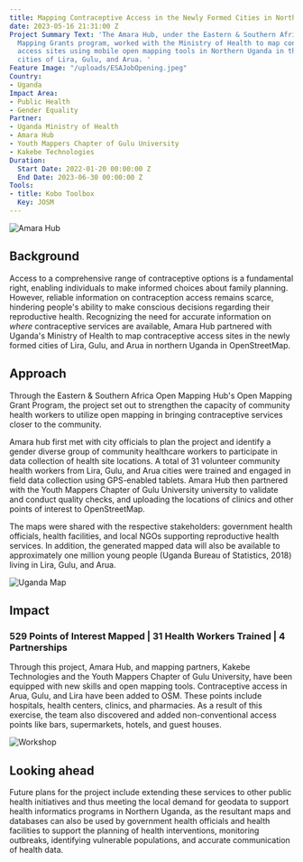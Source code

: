 ```yaml
---
title: Mapping Contraceptive Access in the Newly Formed Cities in Northern Uganda
date: 2023-05-16 21:31:00 Z
Project Summary Text: 'The Amara Hub, under the Eastern & Southern Africa''s Open
  Mapping Grants program, worked with the Ministry of Health to map contraceptive
  access sites using mobile open mapping tools in Northern Uganda in the newly formed
  cities of Lira, Gulu, and Arua. '
Feature Image: "/uploads/ESAJobOpening.jpeg"
Country:
- Uganda
Impact Area:
- Public Health
- Gender Equality
Partner:
- Uganda Ministry of Health
- Amara Hub
- Youth Mappers Chapter of Gulu University
- Kakebe Technologies
Duration:
  Start Date: 2022-01-20 00:00:00 Z
  End Date: 2023-06-30 00:00:00 Z
Tools:
- title: Kobo Toolbox
  Key: JOSM
---
```


<img src="https://cdn.hotosm.org/website/mapping_contraceptive1.jpg" alt="Amara Hub">

## Background

Access to a comprehensive range of contraceptive options is a fundamental right, enabling individuals to make informed choices about family planning. However, reliable information on contraception access remains scarce, hindering people's ability to make conscious decisions regarding their reproductive health. Recognizing the need for accurate information on *where* contraceptive services are available, Amara Hub partnered with Uganda's Ministry of Health to map contraceptive access sites in the newly formed cities of Lira, Gulu, and Arua in northern Uganda in OpenStreetMap. 


## Approach

Through the Eastern & Southern Africa Open Mapping Hub's Open Mapping Grant Program, the project set out to strengthen the capacity of community health workers to utilize open mapping in bringing contraceptive services closer to the community. 

Amara hub first met with city officials to plan the project and identify a gender diverse group of community healthcare workers to participate in data collection of health site locations. A total of 31 volunteer community health workers from Lira, Gulu, and Arua cities were trained and engaged in field data collection using GPS-enabled tablets. Amara Hub then partnered with the Youth Mappers Chapter of Gulu University university to validate and conduct quality checks, and uploading the locations of clinics and other points of interest to OpenStreetMap. 

The maps were shared with the respective stakeholders: government health officials, health facilities, and local NGOs supporting reproductive health services. In addition, the generated mapped data will also be available to approximately one million young people (Uganda Bureau of Statistics, 2018) living in Lira, Gulu, and Arua.

<img src="https://cdn.hotosm.org/website/mapping_contraceptive4.png" alt="Uganda Map">

## Impact

### 529 Points of Interest Mapped | 31 Health Workers Trained | 4 Partnerships 


Through this project, Amara Hub, and mapping partners, Kakebe Technologies and the Youth Mappers Chapter of Gulu University, have been equipped with new skills and open mapping tools. Contraceptive access in Arua, Gulu, and Lira have been added to OSM. These points include hospitals, health centers, clinics, and pharmacies. As a result of this exercise, the team also discovered and added non-conventional access points like bars, supermarkets, hotels, and guest houses.


<img src="https://cdn.hotosm.org/website/mapping_contraceptive2.jpg" alt="Workshop">

## Looking ahead

Future plans for the project include extending these services to other public health initiatives and thus meeting the local demand for geodata to support health informatics programs in Northern Uganda, as the resultant maps and databases can also be used by government health officials and health facilities to support the planning of health interventions, monitoring outbreaks, identifying vulnerable populations, and accurate communication of health data.


